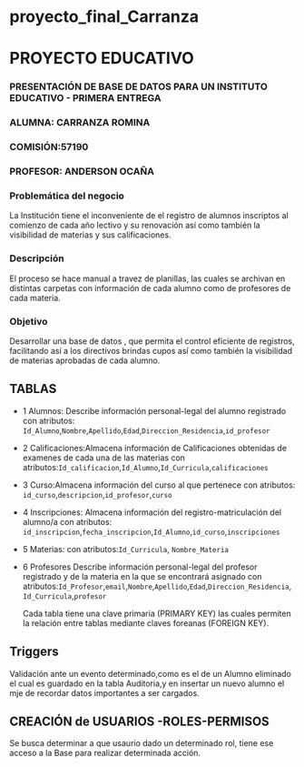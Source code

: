 # proyecto_final_Carranza

# PROYECTO EDUCATIVO

### PRESENTACIÓN DE BASE DE DATOS PARA UN INSTITUTO EDUCATIVO - PRIMERA ENTREGA

### ALUMNA: CARRANZA ROMINA

### COMISIÓN:57190

### PROFESOR: ANDERSON OCAÑA


### Problemática del negocio

La Institución tiene el inconveniente de el registro de alumnos inscriptos al comienzo de cada año lectivo y su renovación así como también la visibilidad de materias y sus calificaciones.
### Descripción 
El proceso se hace manual a travez de planillas, las cuales se archivan en distintas carpetas con información de cada alumno como de profesores de cada materia.
### Objetivo
Desarrollar una base de datos , que permita el control eficiente de registros, facilitando así a los directivos brindas cupos así como también la visibilidad de materias aprobadas de cada alumno.





## TABLAS

- 1 Alumnos: Describe información personal-legal  del alumno registrado con atributos:
`Id_Alumno`,`Nombre`,`Apellido`,`Edad`,`Direccion_Residencia`,`id_profesor`

- 2 Calificaciones:Almacena información de Calificaciones obtenidas de examenes de cada una de las materias con atributos:`Id_calificacion`,`Id_Alumno`,`Id_Curricula`,`calificaciones`

- 3 Curso:Almacena información del curso al que pertenece con atributos:
`id_curso`,`descripcion`,`id_profesor`,`curso`

- 4 Inscripciones: Almacena información del registro-matriculación del  alumno/a con atributos: `id_inscripcion`,`fecha_inscripcion`,`Id_Alumno`,`id_curso`,`inscripciones`
- 5 Materias: con atributos:`Id_Curricula`, `Nombre_Materia`

- 6 Profesores Describe información personal-legal  del profesor registrado y de la materia en la que se encontrará asignado con atributos:`Id_Profesor`,`email`,`Nombre`,`Apellido`,`Edad`,`Direccion_Residencia`,`Id_Curricula`,`profesor`
  
  Cada tabla tiene una clave primaria (PRIMARY KEY) las cuales permiten la relación entre tablas mediante claves foreanas (FOREIGN KEY).
## Triggers
Validación ante un evento determinado,como es el de un Alumno eliminado el cual es guardado en la tabla Auditoria,y en insertar un nuevo alumno el mje de 
recordar datos importantes a ser cargados.

## CREACIÓN de USUARIOS -ROLES-PERMISOS
Se busca determinar a que usaurio dado un determinado rol, tiene ese acceso a la Base para realizar determinada acción.

  
